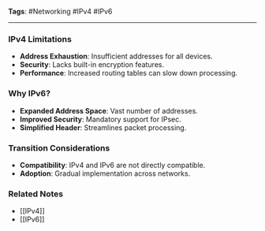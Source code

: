 **Tags**: #Networking #IPv4 #IPv6

---

### IPv4 Limitations

- **Address Exhaustion**: Insufficient addresses for all devices.
- **Security**: Lacks built-in encryption features.
- **Performance**: Increased routing tables can slow down processing.

### Why IPv6?

- **Expanded Address Space**: Vast number of addresses.
- **Improved Security**: Mandatory support for IPsec.
- **Simplified Header**: Streamlines packet processing.

### Transition Considerations

- **Compatibility**: IPv4 and IPv6 are not directly compatible.
- **Adoption**: Gradual implementation across networks.

### Related Notes

- [[IPv4]]
- [[IPv6]]